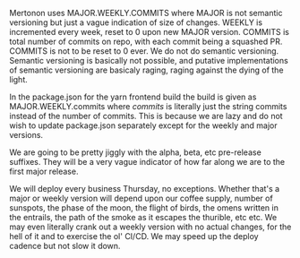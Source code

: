 Mertonon uses MAJOR.WEEKLY.COMMITS where MAJOR is not semantic versioning but just a vague indication of size of changes. WEEKLY is incremented every week, reset to 0 upon new MAJOR version. COMMITS is total number of commits on repo, with each commit being a squashed PR. COMMITS is not to be reset to 0 ever. We do not do semantic versioning. Semantic versioning is basically not possible, and putative implementations of semantic versioning are basicaly raging, raging against the dying of the light.

In the package.json for the yarn frontend build the build is given as MAJOR.WEEKLY.commits where _commits_ is literally just the string commits instead of the number of commits. This is because we are lazy and do not wish to update package.json separately except for the weekly and major versions.

We are going to be pretty jiggly with the alpha, beta, etc pre-release suffixes. They will be a very vague indicator of how far along we are to the first major release.

We will deploy every business Thursday, no exceptions. Whether that's a major or weekly version will depend upon our coffee supply, number of sunspots, the phase of the moon, the flight of birds, the omens written in the entrails, the path of the smoke as it escapes the thurible, etc etc. We may even literally crank out a weekly version with no actual changes, for the hell of it and to exercise the ol' CI/CD. We may speed up the deploy cadence but not slow it down.
